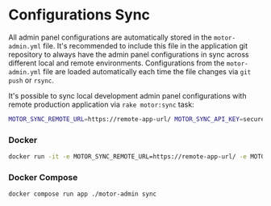 # Configurations Sync

All admin panel configurations are automatically stored in the `motor-admin.yml` file. It's recommended to include this file in the application git repository to always have the admin panel configurations in sync across different local and remote environments. Configurations from the `motor-admin.yml` file are loaded automatically each time the file changes via `git push` or `rsync`.

It's possible to sync local development admin panel configurations with remote production application via `rake motor:sync` task:

```bash
MOTOR_SYNC_REMOTE_URL=https://remote-app-url/ MOTOR_SYNC_API_KEY=secure-random-string ./motor-admin sync
```

### Docker

```bash
docker run -it -e MOTOR_SYNC_REMOTE_URL=https://remote-app-url/ -e MOTOR_SYNC_API_KEY=secure-random-string motoradmin/motoradmin:latest ./motor-admin sync
```

### Docker Compose

```bash
docker compose run app ./motor-admin sync
```

